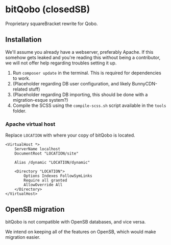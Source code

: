 # bitQobo (closedSB)
Proprietary squareBracket rewrite for Qobo.

## Installation
We'll assume you already have a webserver, preferably Apache. If this somehow gets leaked and you're reading this without being a contributor, we will not offer help regarding troubles setting it up.

1. Run ``composer update`` in the terminal. This is required for dependencies to work.
2. (Placeholder regarding DB user configuration, and likely BunnyCDN-related stuff)
3. (Placeholder regarding DB importing, this should be done with a migration-esque system?)
4. Compile the SCSS using the ``compile-scss.sh`` script available in the ``tools`` folder.

### Apache virtual host
Replace ``LOCATION`` with where your copy of bitQobo is located.

```
<VirtualHost *> 
    ServerName localhost
    DocumentRoot "LOCATION/site"

    Alias /dynamic "LOCATION/dynamic"

    <Directory "LOCATION">
        Options Indexes FollowSymLinks
        Require all granted
        AllowOverride All
    </Directory>
</VirtualHost>
```

## OpenSB migration
bitQobo is not compatible with OpenSB databases, and vice versa.

We intend on keeping all of the features on OpenSB, which would make migration easier.
